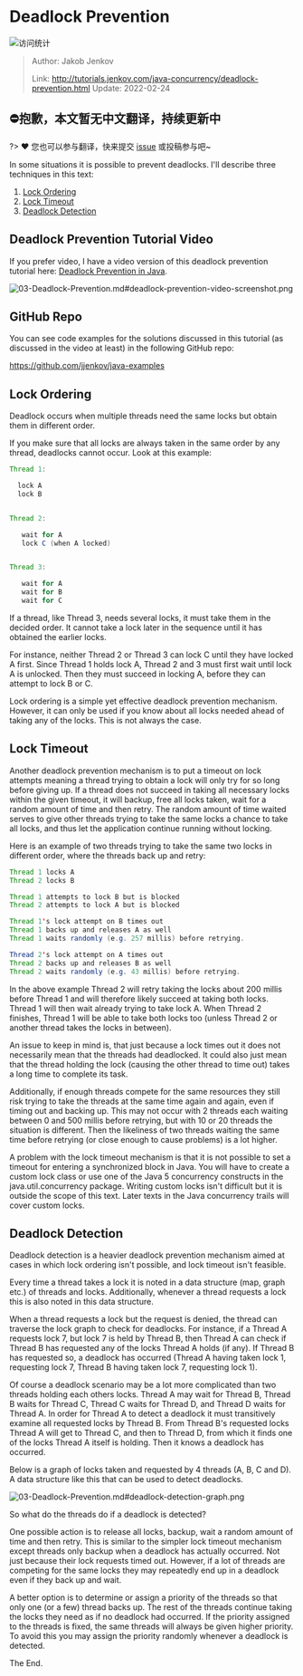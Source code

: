 # Deadlock Prevention

![访问统计](https://visitor-badge.glitch.me/badge?page_id=senlypan.concurrent.03-deadlock-prevention&left_color=blue&right_color=red)

> Author: Jakob Jenkov
>
> Link: http://tutorials.jenkov.com/java-concurrency/deadlock-prevention.html  Update: 2022-02-24

## ⛔抱歉，本文暂无中文翻译，持续更新中
?> ❤️ 您也可以参与翻译，快来提交 [issue](https://github.com/senlypan/concurrent-programming-docs/issues) 或投稿参与吧~

In some situations it is possible to prevent deadlocks. I'll describe three techniques in this text:

1. [Lock Ordering](http://tutorials.jenkov.com/java-concurrency/deadlock-prevention.html#ordering)
2. [Lock Timeout](http://tutorials.jenkov.com/java-concurrency/deadlock-prevention.html#timeout)
3. [Deadlock Detection](http://tutorials.jenkov.com/java-concurrency/deadlock-prevention.html#detection)

## Deadlock Prevention Tutorial Video

If you prefer video, I have a video version of this deadlock prevention tutorial here: [Deadlock Prevention in Java](https://www.youtube.com/watch?v=6E3aYf3jXdk&list=PLL8woMHwr36EDxjUoCzboZjedsnhLP1j4&index=17).

![03-Deadlock-Prevention.md#deadlock-prevention-video-screenshot.png](http://tutorials.jenkov.com/images/java-concurrency/deadlock-prevention-video-screenshot.png)

## GitHub Repo

You can see code examples for the solutions discussed in this tutorial (as discussed in the video at least) in the following GitHub repo:

https://github.com/jjenkov/java-examples

## Lock Ordering

Deadlock occurs when multiple threads need the same locks but obtain them in different order.

If you make sure that all locks are always taken in the same order by any thread, deadlocks cannot occur. Look at this example:

```java
Thread 1:

  lock A 
  lock B


Thread 2:

   wait for A
   lock C (when A locked)


Thread 3:

   wait for A
   wait for B
   wait for C
```

If a thread, like Thread 3, needs several locks, it must take them in the decided order. It cannot take a lock later in the sequence until it has obtained the earlier locks.

For instance, neither Thread 2 or Thread 3 can lock C until they have locked A first. Since Thread 1 holds lock A, Thread 2 and 3 must first wait until lock A is unlocked. Then they must succeed in locking A, before they can attempt to lock B or C.

Lock ordering is a simple yet effective deadlock prevention mechanism. However, it can only be used if you know about all locks needed ahead of taking any of the locks. This is not always the case.

## Lock Timeout

Another deadlock prevention mechanism is to put a timeout on lock attempts meaning a thread trying to obtain a lock will only try for so long before giving up. If a thread does not succeed in taking all necessary locks within the given timeout, it will backup, free all locks taken, wait for a random amount of time and then retry. The random amount of time waited serves to give other threads trying to take the same locks a chance to take all locks, and thus let the application continue running without locking.

Here is an example of two threads trying to take the same two locks in different order, where the threads back up and retry:

```java
Thread 1 locks A
Thread 2 locks B

Thread 1 attempts to lock B but is blocked
Thread 2 attempts to lock A but is blocked

Thread 1's lock attempt on B times out
Thread 1 backs up and releases A as well
Thread 1 waits randomly (e.g. 257 millis) before retrying.

Thread 2's lock attempt on A times out
Thread 2 backs up and releases B as well
Thread 2 waits randomly (e.g. 43 millis) before retrying.
```

In the above example Thread 2 will retry taking the locks about 200 millis before Thread 1 and will therefore likely succeed at taking both locks. Thread 1 will then wait already trying to take lock A. When Thread 2 finishes, Thread 1 will be able to take both locks too (unless Thread 2 or another thread takes the locks in between).

An issue to keep in mind is, that just because a lock times out it does not necessarily mean that the threads had deadlocked. It could also just mean that the thread holding the lock (causing the other thread to time out) takes a long time to complete its task.

Additionally, if enough threads compete for the same resources they still risk trying to take the threads at the same time again and again, even if timing out and backing up. This may not occur with 2 threads each waiting between 0 and 500 millis before retrying, but with 10 or 20 threads the situation is different. Then the likeliness of two threads waiting the same time before retrying (or close enough to cause problems) is a lot higher.

A problem with the lock timeout mechanism is that it is not possible to set a timeout for entering a synchronized block in Java. You will have to create a custom lock class or use one of the Java 5 concurrency constructs in the java.util.concurrency package. Writing custom locks isn't difficult but it is outside the scope of this text. Later texts in the Java concurrency trails will cover custom locks.

## Deadlock Detection

Deadlock detection is a heavier deadlock prevention mechanism aimed at cases in which lock ordering isn't possible, and lock timeout isn't feasible.

Every time a thread takes a lock it is noted in a data structure (map, graph etc.) of threads and locks. Additionally, whenever a thread requests a lock this is also noted in this data structure.

When a thread requests a lock but the request is denied, the thread can traverse the lock graph to check for deadlocks. For instance, if a Thread A requests lock 7, but lock 7 is held by Thread B, then Thread A can check if Thread B has requested any of the locks Thread A holds (if any). If Thread B has requested so, a deadlock has occurred (Thread A having taken lock 1, requesting lock 7, Thread B having taken lock 7, requesting lock 1).

Of course a deadlock scenario may be a lot more complicated than two threads holding each others locks. Thread A may wait for Thread B, Thread B waits for Thread C, Thread C waits for Thread D, and Thread D waits for Thread A. In order for Thread A to detect a deadlock it must transitively examine all requested locks by Thread B. From Thread B's requested locks Thread A will get to Thread C, and then to Thread D, from which it finds one of the locks Thread A itself is holding. Then it knows a deadlock has occurred.

Below is a graph of locks taken and requested by 4 threads (A, B, C and D). A data structure like this that can be used to detect deadlocks.

![03-Deadlock-Prevention.md#deadlock-detection-graph.png](http://tutorials.jenkov.com/images/java-concurrency/deadlock-detection-graph.png)

So what do the threads do if a deadlock is detected?

One possible action is to release all locks, backup, wait a random amount of time and then retry. This is similar to the simpler lock timeout mechanism except threads only backup when a deadlock has actually occurred. Not just because their lock requests timed out. However, if a lot of threads are competing for the same locks they may repeatedly end up in a deadlock even if they back up and wait.

A better option is to determine or assign a priority of the threads so that only one (or a few) thread backs up. The rest of the threads continue taking the locks they need as if no deadlock had occurred. If the priority assigned to the threads is fixed, the same threads will always be given higher priority. To avoid this you may assign the priority randomly whenever a deadlock is detected.

The End.